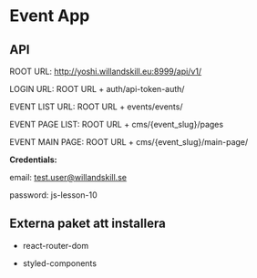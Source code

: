 # Event App

## API 

ROOT URL: http://yoshi.willandskill.eu:8999/api/v1/

LOGIN URL: ROOT URL + auth/api-token-auth/

EVENT LIST URL: ROOT URL + events/events/

EVENT PAGE LIST: ROOT URL + cms/{event_slug}/pages

EVENT MAIN PAGE: ROOT URL + cms/{event_slug}/main-page/

**Credentials:**

email: test.user@willandskill.se

password: js-lesson-10

## Externa paket att installera

* react-router-dom

* styled-components